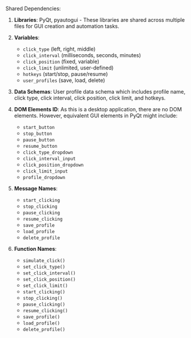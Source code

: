 Shared Dependencies:

1. **Libraries**: PyQt, pyautogui - These libraries are shared across multiple files for GUI creation and automation tasks.

2. **Variables**: 
   - `click_type` (left, right, middle)
   - `click_interval` (milliseconds, seconds, minutes)
   - `click_position` (fixed, variable)
   - `click_limit` (unlimited, user-defined)
   - `hotkeys` (start/stop, pause/resume)
   - `user_profiles` (save, load, delete)

3. **Data Schemas**: User profile data schema which includes profile name, click type, click interval, click position, click limit, and hotkeys.

4. **DOM Elements ID**: As this is a desktop application, there are no DOM elements. However, equivalent GUI elements in PyQt might include:
   - `start_button`
   - `stop_button`
   - `pause_button`
   - `resume_button`
   - `click_type_dropdown`
   - `click_interval_input`
   - `click_position_dropdown`
   - `click_limit_input`
   - `profile_dropdown`

5. **Message Names**: 
   - `start_clicking`
   - `stop_clicking`
   - `pause_clicking`
   - `resume_clicking`
   - `save_profile`
   - `load_profile`
   - `delete_profile`

6. **Function Names**: 
   - `simulate_click()`
   - `set_click_type()`
   - `set_click_interval()`
   - `set_click_position()`
   - `set_click_limit()`
   - `start_clicking()`
   - `stop_clicking()`
   - `pause_clicking()`
   - `resume_clicking()`
   - `save_profile()`
   - `load_profile()`
   - `delete_profile()`